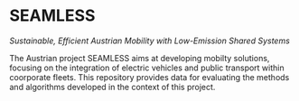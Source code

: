 # SEAMLESS
*Sustainable, Efficient Austrian Mobility with Low-Emission Shared Systems*

The Austrian project SEAMLESS aims at developing mobilty solutions, focusing on the integration of electric vehicles and public transport within coorporate fleets. This repository provides data for evaluating the methods and algorithms developed in the context of this project.

